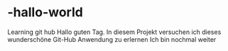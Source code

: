 # -hallo-world
Learning git hub
Hallo guten Tag.
In diesem Projekt versuchen ich dieses wunderschöne Git-Hub Anwendung zu erlernen 
Ich bin nochmal weiter 

